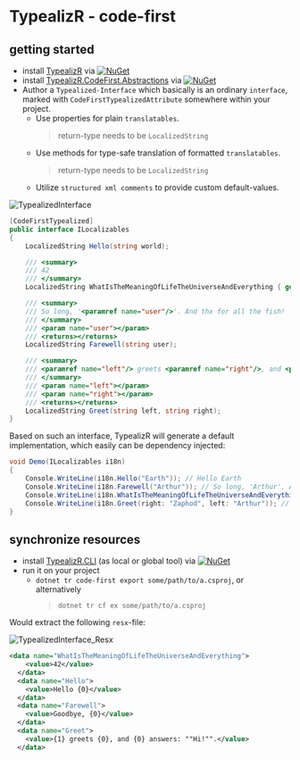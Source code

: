 
# TypealizR - code-first

## getting started

- install [TypealizR](https://www.nuget.org/packages/TypealizR)  via [![NuGet](https://img.shields.io/nuget/v/TypealizR)](https://www.nuget.org/packages/TypealizR)
- install [TypealizR.CodeFirst.Abstractions](https://www.nuget.org/packages/TypealizR.CodeFirst.Abstractions) via [![NuGet](https://img.shields.io/nuget/v/TypealizR.CodeFirst.Abstractions)](https://www.nuget.org/packages/TypealizR.CodeFirst.Abstractions)
- Author a `Typealized-Interface` which basically is an ordinary `interface`, marked with `CodeFirstTypealizedAttribute` somewhere within your project.
  - Use properties for plain `translatables`.
    > return-type needs to be `LocalizedString`
  - Use methods for type-safe translation of formatted `translatables`.
    > return-type needs to be `LocalizedString`
  - Utilize `structured xml comments` to provide custom default-values.

![TypealizedInterface](https://github.com/earloc/TypealizR/blob/main/docs/assets/demo_TypealizedInterface.png?raw=true)

```csharp
[CodeFirstTypealized]
public interface ILocalizables
{
    LocalizedString Hello(string world);

    /// <summary>
    /// 42
    /// </summary>
    LocalizedString WhatIsTheMeaningOfLifeTheUniverseAndEverything { get; }

    /// <summary>
    /// So long, '<paramref name="user"/>'. And thx for all the fish!
    /// </summary>
    /// <param name="user"></param>
    /// <returns></returns>
    LocalizedString Farewell(string user);

    /// <summary>
    /// <paramref name="left"/> greets <paramref name="right"/>, and <paramref name="right"/> replies: "Hi!".
    /// </summary>
    /// <param name="left"></param>
    /// <param name="right"></param>
    /// <returns></returns>
    LocalizedString Greet(string left, string right);
}
```

Based on such an interface, TypealizR will generate a default implementation, which easily can be dependency injected:

```csharp
void Demo(ILocalizables i18n)
{
    Console.WriteLine(i18n.Hello("Earth")); // Hello Earth
    Console.WriteLine(i18n.Farewell("Arthur")); // So long, 'Arthur'. And thx for all the fish!
    Console.WriteLine(i18n.WhatIsTheMeaningOfLifeTheUniverseAndEverything); // 42
    Console.WriteLine(i18n.Greet(right: "Zaphod", left: "Arthur")); // Arthur greets Zaphod, and Zaphod replies: "Hi!".
}
```

## synchronize resources
- install [TypealizR.CLI](https://www.nuget.org/packages/TypealizR.CLI) (as local or global tool) via [![NuGet](https://img.shields.io/nuget/v/TypealizR.CLI)](https://www.nuget.org/packages/TypealizR.CLI)
- run it on your project
  - `dotnet tr code-first export some/path/to/a.csproj`, or alternatively
    > `dotnet tr cf ex some/path/to/a.csproj`

Would extract the following `resx`-file:

![TypealizedInterface_Resx](https://github.com/earloc/TypealizR/blob/main/docs/assets/demo_TypealizedInterface_Resx.png?raw=true)

```xml
<data name="WhatIsTheMeaningOfLifeTheUniverseAndEverything">
    <value>42</value>
  </data>
  <data name="Hello">
    <value>Hello {0}</value>
  </data>
  <data name="Farewell">
    <value>Goodbye, {0}</value>
  </data>
  <data name="Greet">
    <value>{1} greets {0}, and {0} answers: ""Hi!"".</value>
  </data>
```

